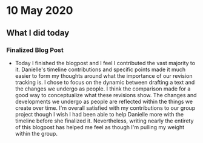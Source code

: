 # 10 May 2020

## What I did today

### Finalized Blog Post
- Today I finished the blogpost and I feel I contributed the vast majority to it. Danielle's timeline contributions and specific points made it much easier to form my thoughts around what the importance of our revision tracking is. I chose to focus on the dynamic between drafting a text and the changes we undergo as people. I think the comparison made for a good way to conceptualize what these revisions show. The changes and developments we undergo as people are reflected within the things we create over time. I'm overall satisfied with my contributions to our group project though I wish I had been able to help Danielle more with the timeline before she finalized it. Nevertheless, writing nearly the entirety of this blogpost has helped me feel as though I'm pulling my weight within the group.
